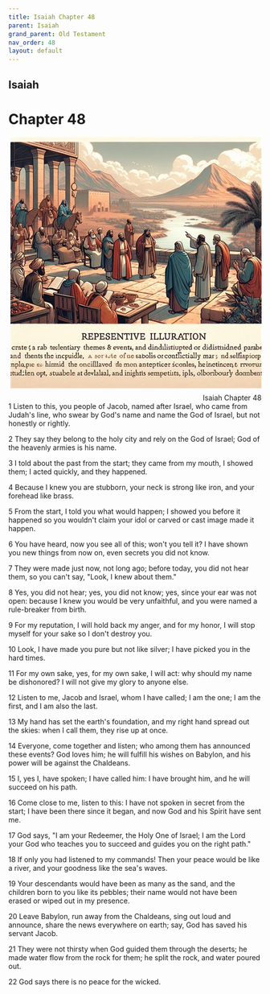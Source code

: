 ```yaml
---
title: Isaiah Chapter 48
parent: Isaiah
grand_parent: Old Testament
nav_order: 48
layout: default
---
```


## Isaiah

# Chapter 48

<div style="clear: both; text-align: right;">
    <img src="/assets/Image/Isaiah/500/48.jpg" alt="Isaiah Chapter 48" class="chapter-image" style="max-width: 100%; height: auto; float: right; margin: 0 0 10px 10px; padding-left: 10%;">
    <figcaption style="font-size: 14px;">Isaiah Chapter 48</figcaption>
</div>
1 Listen to this, you people of Jacob, named after Israel, who came from Judah's line, who swear by God's name and name the God of Israel, but not honestly or rightly.

2 They say they belong to the holy city and rely on the God of Israel; God of the heavenly armies is his name.

3 I told about the past from the start; they came from my mouth, I showed them; I acted quickly, and they happened.

4 Because I knew you are stubborn, your neck is strong like iron, and your forehead like brass.

5 From the start, I told you what would happen; I showed you before it happened so you wouldn't claim your idol or carved or cast image made it happen.

6 You have heard, now you see all of this; won't you tell it? I have shown you new things from now on, even secrets you did not know.

7 They were made just now, not long ago; before today, you did not hear them, so you can't say, "Look, I knew about them."

8 Yes, you did not hear; yes, you did not know; yes, since your ear was not open: because I knew you would be very unfaithful, and you were named a rule-breaker from birth.

9 For my reputation, I will hold back my anger, and for my honor, I will stop myself for your sake so I don't destroy you.

10 Look, I have made you pure but not like silver; I have picked you in the hard times.

11 For my own sake, yes, for my own sake, I will act: why should my name be dishonored? I will not give my glory to anyone else.

12 Listen to me, Jacob and Israel, whom I have called; I am the one; I am the first, and I am also the last.

13 My hand has set the earth's foundation, and my right hand spread out the skies: when I call them, they rise up at once.

14 Everyone, come together and listen; who among them has announced these events? God loves him; he will fulfill his wishes on Babylon, and his power will be against the Chaldeans.

15 I, yes I, have spoken; I have called him: I have brought him, and he will succeed on his path.

16 Come close to me, listen to this: I have not spoken in secret from the start; I have been there since it began, and now God and his Spirit have sent me.

17 God says, "I am your Redeemer, the Holy One of Israel; I am the Lord your God who teaches you to succeed and guides you on the right path."

18 If only you had listened to my commands! Then your peace would be like a river, and your goodness like the sea's waves.

19 Your descendants would have been as many as the sand, and the children born to you like its pebbles; their name would not have been erased or wiped out in my presence.

20 Leave Babylon, run away from the Chaldeans, sing out loud and announce, share the news everywhere on earth; say, God has saved his servant Jacob.

21 They were not thirsty when God guided them through the deserts; he made water flow from the rock for them; he split the rock, and water poured out.

22 God says there is no peace for the wicked.


